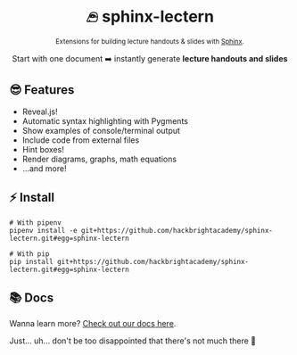 <h1 align="center">
  𓂉 sphinx-lectern<br>
</h1>
<p align="center"><sub>Extensions for building lecture handouts & slides with <a href="https://www.sphinx-doc.org/en/master">Sphinx</a>.</sub></p>

<p align="center">
  Start with one document ➡️ instantly generate <b>lecture handouts and slides</b>
</p>

## 😎 Features

- Reveal.js!
- Automatic syntax highlighting with Pygments
- Show examples of console/terminal output
- Include code from external files
- Hint boxes!
- Render diagrams, graphs, math equations
- ...and more!

## ⚡️ Install

```shell
# With pipenv
pipenv install -e git+https://github.com/hackbrightacademy/sphinx-lectern.git#egg=sphinx-lectern

# With pip
pip install git+https://github.com/hackbrightacademy/sphinx-lectern.git#egg=sphinx-lectern
```

## 📚 Docs

Wanna learn more? [Check out our docs here](docs/).

Just... uh... don't be too disappointed that there's not much there 😬